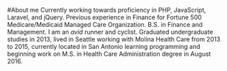 #About me
Currently working towards proficiency in PHP, JavaScript, Laravel, and jQuery. Previous experience in Finance for Fortune 500 Medicare/Medicaid Managed Care Organization. B.S. in Finance and Management. I am an *avid* runner and cyclist. Graduated undergraduate studies in 2013, lived in Seattle working with Molina Health Care from 2013 to 2015, currently located in San Antonio learning programming and beginning work on M.S. in Health Care Administration degree in August 2016.